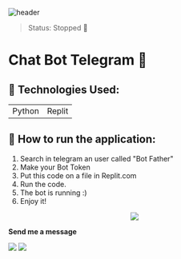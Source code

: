 ![header](https://user-images.githubusercontent.com/97753966/178017553-89f359de-1892-4c2a-ace0-a51754e00a91.png)

> Status: Stopped 🛑

<h1>Chat Bot Telegram 🤖</h1>


## 🧰 Technologies Used:

<table>
  <tr>
    <td>Python</td>
    <td>Replit</td>
  </tr>
<table>
  
  ## 🚀 How to run the application:
  
1) Search in telegram an user called "Bot Father"
2) Make your Bot Token
3) Put this code on a file in Replit.com
4) Run the code.
5) The bot is running :)
6) Enjoy it!
  
  <center><img src="https://user-images.githubusercontent.com/97753966/178020464-70bd920d-9c0a-434d-a5e2-f20b2af25750.gif"></center> 
  
    

   **Send me a message** 
  
  <a href = "mailto:pedrosant1905@gmail.com"><img src="https://img.shields.io/badge/-Gmail-%23333?style=for-the-badge&logo=gmail&logoColor=red" target="_blank"></a>
  <a href="https://www.linkedin.com/in/jo%C3%A3o-pedro079/" target="_blank"><img src="https://img.shields.io/badge/-LinkedIn-%230077B5?style=for-the-badge&logo=linkedin&logoColor=white" target="_blank"></a>  
